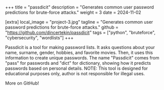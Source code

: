 +++
title = "passdicit"
description = "Generates common user password predictions for brute-force attacks."
weight = 3
date = 2024-11-02

[extra]
local_image = "project-3.jpg"
tagline = "Generates common user password predictions for brute-force attacks."
github = "https://github.com/dincertekin/passdicit"
tags = ["python", "bruteforce", "cybersecurity", "wordlists"]
+++

Passdicit is a tool for making password lists. It asks questions about your name, surname, gender, hobbies, and favorite movies. Then, it uses this information to create unique passwords. The name "Passdicit" comes from "pass" for passwords and "dict" for dictionary, showing how it predicts passwords based on personal details.
NOTE: This tool is designed for educational purposes only, author is not responsible for illegal uses.

More on GitHub!
